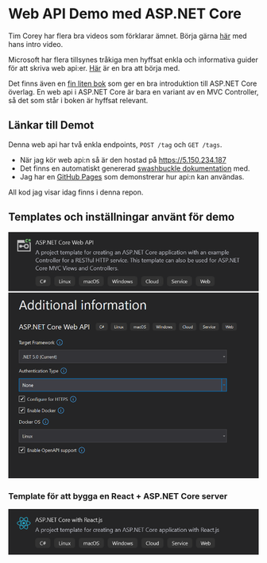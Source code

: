 # Web API Demo med ASP.NET Core

Tim Corey har flera bra videos som förklarar ämnet. Börja gärna [här](https://www.youtube.com/watch?v=vN9NRqv7xmY) med
hans intro video.

Microsoft har flera tillsynes tråkiga men hyffsat enkla och informativa guider för att skriva web api:er. [Här](https://docs.microsoft.com/en-us/aspnet/core/tutorials/first-web-api?view=aspnetcore-5.0&tabs=visual-studio) är en bra att börja med.

Det finns även en [fin liten bok](https://recaffeinate.co/book/) som ger en bra introduktion till ASP.NET Core överlag. En web api i ASP.NET Core är bara en variant av en MVC Controller, så det som står i boken är hyffsat relevant.

## Länkar till Demot

Denna web api har två enkla endpoints, `POST /tag` och `GET /tags`.

- När jag kör web api:n så är den hostad på https://5.150.234.187
- Det finns en automatiskt genererad [swashbuckle dokumentation](https://5.150.234.187/swagger/index.html) med.
- Jag har en [GitHub Pages](https://bjorn-stromberg-codic.github.io/WebAPIDemo/) som demonstrerar hur api:n kan användas.

All kod jag visar idag finns i denna repon.

## Templates och inställningar använt för demo

![](img/084855.png)
![](img/084643.png)

### Template för att bygga en React + ASP.NET Core server

![](img/084917.png)